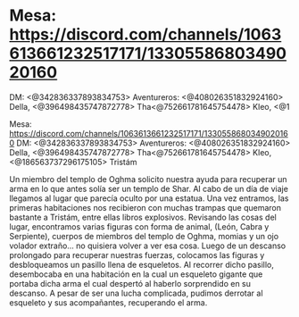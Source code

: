 # Mesa: https://discord.com/channels/1063613661232517171/1330558680349020160
DM: <@342836337893834753>
Aventureros: <@408026351832924160> Della, <@396498435747872778>  Tha<@752661781645754478> Kleo, <@1

Mesa: https://discord.com/channels/1063613661232517171/1330558680349020160
DM: <@342836337893834753>
Aventureros: <@408026351832924160> Della, <@396498435747872778>  Tha<@752661781645754478> Kleo, <@186563737296175105> Tristám

Un miembro del templo de Oghma solicito nuestra ayuda para recuperar un arma en lo que antes solía ser un templo de Shar. Al cabo de un día de viaje llegamos al lugar que parecía oculto por una estatua. Una vez entramos, las primeras habitaciones nos recibieron con muchas trampas que quemaron bastante a Tristám, entre ellas libros explosivos. Revisando las cosas del lugar, encontramos varias figuras con forma de animal, (León, Cabra y Serpiente), cuerpos de miembros del templo de Oghma, momias y un ojo volador extraño... no quisiera volver a ver esa cosa.
Luego de un descanso prolongado  para recuperar nuestras fuerzas, colocamos las figuras y desbloqueamos un pasillo llena de esqueletos. Al recorrer dicho pasillo, desembocaba en una habitación en la cual un esqueleto gigante que portaba dicha arma el cual despertó al haberlo sorprendido en su descanso. A pesar de ser una lucha complicada, pudimos derrotar al esqueleto y sus acompañantes, recuperando el arma.

